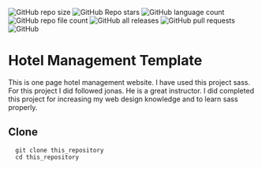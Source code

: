 ![GitHub repo size](https://img.shields.io/github/repo-size/devmdmohiuddin/hotel-management)
![GitHub Repo stars](https://img.shields.io/github/stars/devmdmohiuddin/hotel-management)
![GitHub language count](https://img.shields.io/github/languages/count/devmdmohiuddin/hotel-management)
![GitHub repo file count](https://img.shields.io/github/directory-file-count/devmdmohiuddin/hotel-management)
![GitHub all releases](https://img.shields.io/github/downloads/devmdmohiuddin/hotel-management/total)
![GitHub pull requests](https://img.shields.io/github/issues-pr/devmdmohiuddin/hotel-management)
![GitHub](https://img.shields.io/github/license/devmdmohiuddin/hotel-management)

# Hotel Management Template

This is one page hotel management website. I have used this project sass. For this project I did followed jonas. He is a great instructor. I did completed this project for increasing my web design knowledge and to learn sass properly.

## Clone

```
  git clone this_repository
  cd this_repository
```